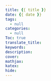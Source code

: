 ```yaml
---
title: {{ title }}
date: {{ date }}
tags:
  - null
categories: 
  - null
Toc: true
translate_title: 
keywords:
description:
cover:  
mathjax:
katex:
hide:
---
```

